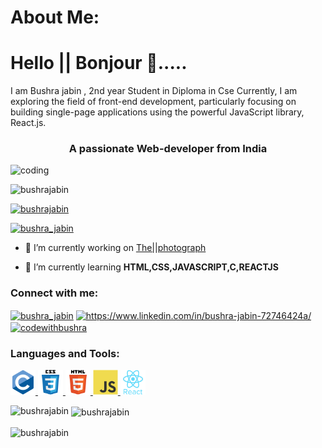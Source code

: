 # About Me:

 <h1>Hello || Bonjour 👋.....</h1>
 I am Bushra jabin , 2nd year Student in Diploma in Cse Currently, I am exploring the field of front-end development, particularly focusing on building single-page applications using the powerful JavaScript library, React.js.
<h3 align="center">A passionate Web-developer from India</h3>
<img align="centre" alt="coding" width="400" src="https://camo.githubusercontent.com/cae12fddd9d6982901d82580bdf321d81fb299141098ca1c2d4891870827bf17/68747470733a2f2f6d69726f2e6d656469756d2e636f6d2f6d61782f313336302f302a37513379765349765f7430696f4a2d5a2e676966">
<p align="left"> <img src="https://komarev.com/ghpvc/?username=bushrajabin&label=Profile%20views&color=0e75b6&style=flat" alt="bushrajabin" /> </p>

<p align="left"> <a href="https://github.com/ryo-ma/github-profile-trophy"><img src="https://github-profile-trophy.vercel.app/?username=bushrajabin" alt="bushrajabin" /></a> </p>

<p align="left"> <a href="https://twitter.com/bushra_jabin" target="blank"><img src="https://img.shields.io/twitter/follow/bushra_jabin?logo=twitter&style=for-the-badge" alt="bushra_jabin" /></a> </p>

- 🔭 I’m currently working on [The||photograph](https://bushrajabin.github.io/photography-P1/)

- 🌱 I’m currently learning **HTML,CSS,JAVASCRIPT,C,REACTJS**

<h3 align="left">Connect with me:</h3>
<p align="left">
<a href="https://twitter.com/bushra_jabin" target="blank"><img align="center" src="https://raw.githubusercontent.com/rahuldkjain/github-profile-readme-generator/master/src/images/icons/Social/twitter.svg" alt="bushra_jabin" height="30" width="40" /></a>
<a href="https://linkedin.com/in/https://www.linkedin.com/in/bushra-jabin-72746424a/" target="blank"><img align="center" src="https://raw.githubusercontent.com/rahuldkjain/github-profile-readme-generator/master/src/images/icons/Social/linked-in-alt.svg" alt="https://www.linkedin.com/in/bushra-jabin-72746424a/" height="30" width="40" /></a>
<a href="https://www.youtube.com/c/codewithbushra" target="blank"><img align="center" src="https://raw.githubusercontent.com/rahuldkjain/github-profile-readme-generator/master/src/images/icons/Social/youtube.svg" alt="codewithbushra" height="30" width="40" /></a>
</p>

<h3 align="left">Languages and Tools:</h3>
<p align="left"> <a href="https://www.cprogramming.com/" target="_blank" rel="noreferrer"> <img src="https://raw.githubusercontent.com/devicons/devicon/master/icons/c/c-original.svg" alt="c" width="40" height="40"/> </a> <a href="https://www.w3schools.com/css/" target="_blank" rel="noreferrer"> <img src="https://raw.githubusercontent.com/devicons/devicon/master/icons/css3/css3-original-wordmark.svg" alt="css3" width="40" height="40"/> </a> <a href="https://www.w3.org/html/" target="_blank" rel="noreferrer"> <img src="https://raw.githubusercontent.com/devicons/devicon/master/icons/html5/html5-original-wordmark.svg" alt="html5" width="40" height="40"/> </a> <a href="https://developer.mozilla.org/en-US/docs/Web/JavaScript" target="_blank" rel="noreferrer"> <img src="https://raw.githubusercontent.com/devicons/devicon/master/icons/javascript/javascript-original.svg" alt="javascript" width="40" height="40"/> </a> <a href="https://reactjs.org/" target="_blank" rel="noreferrer"> <img src="https://raw.githubusercontent.com/devicons/devicon/master/icons/react/react-original-wordmark.svg" alt="react" width="40" height="40"/> </a> </p>

<p><img align="left" src="https://github-readme-stats.vercel.app/api/top-langs?username=bushrajabin&show_icons=true&locale=en&layout=compact" alt="bushrajabin" /></p>

<p>&nbsp;<img align="center" src="https://github-readme-stats.vercel.app/api?username=bushrajabin&show_icons=true&locale=en" alt="bushrajabin" /></p>

<p><img align="center" src="https://github-readme-streak-stats.herokuapp.com/?user=bushrajabin&" alt="bushrajabin" /></p>
